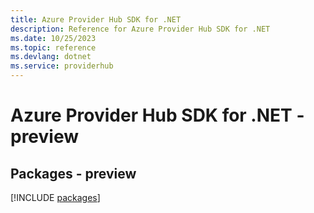 ```yaml
---
title: Azure Provider Hub SDK for .NET
description: Reference for Azure Provider Hub SDK for .NET
ms.date: 10/25/2023
ms.topic: reference
ms.devlang: dotnet
ms.service: providerhub
---
```

# Azure Provider Hub SDK for .NET - preview
## Packages - preview
[!INCLUDE [packages](provider-hub-index.md)]